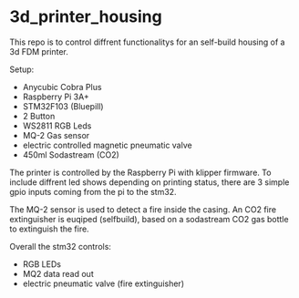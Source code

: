# 3d_printer_housing
This repo is to control diffrent functionalitys for an self-build housing of a 3d FDM printer.

Setup:
- Anycubic Cobra Plus
- Raspberry Pi 3A+
- STM32F103 (Bluepill)
- 2 Button
- WS2811 RGB Leds
- MQ-2 Gas sensor
- electric controlled magnetic pneumatic valve
- 450ml Sodastream (CO2)


The printer is controlled by the Raspberry Pi with klipper firmware. To include diffrent led shows depending on printing status, there are 3 simple gpio inputs coming from the pi to the stm32. 

The MQ-2 sensor is used to detect a fire inside the casing. An CO2 fire extinguisher is euqiped (selfbuild), based on a sodastream CO2 gas bottle to extinguish the fire. 

Overall the stm32 controls:
- RGB LEDs
- MQ2 data read out
- electric pneumatic valve (fire extinguisher)
